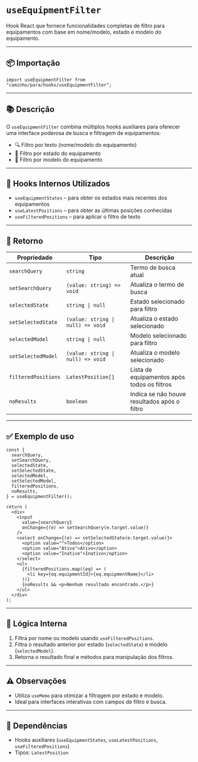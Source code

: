 # `useEquipmentFilter`

Hook React que fornece funcionalidades completas de filtro para equipamentos com base em nome/modelo, estado e modelo do equipamento.

---

## 📦 Importação

```tsx
import useEquipmentFilter from "caminho/para/hooks/useEquipmentFilter";
```

---

## 📚 Descrição

O `useEquipmentFilter` combina múltiplos hooks auxiliares para oferecer uma interface poderosa de busca e filtragem de equipamentos:

- 🔍 Filtro por texto (nome/modelo do equipamento)
- 🎯 Filtro por estado do equipamento
- 🧩 Filtro por modelo do equipamento

---

## 🔗 Hooks Internos Utilizados

- `useEquipmentStates` – para obter os estados mais recentes dos equipamentos
- `useLatestPositions` – para obter as últimas posições conhecidas
- `useFilteredPositions` – para aplicar o filtro de texto

---

## 🧾 Retorno

| Propriedade         | Tipo                              | Descrição                                    |
| ------------------- | --------------------------------- | -------------------------------------------- |
| `searchQuery`       | `string`                          | Termo de busca atual                         |
| `setSearchQuery`    | `(value: string) => void`         | Atualiza o termo de busca                    |
| `selectedState`     | `string \| null`                  | Estado selecionado para filtro               |
| `setSelectedState`  | `(value: string \| null) => void` | Atualiza o estado selecionado                |
| `selectedModel`     | `string \| null`                  | Modelo selecionado para filtro               |
| `setSelectedModel`  | `(value: string \| null) => void` | Atualiza o modelo selecionado                |
| `filteredPositions` | `LatestPosition[]`                | Lista de equipamentos após todos os filtros  |
| `noResults`         | `boolean`                         | Indica se não houve resultados após o filtro |

---

## ✅ Exemplo de uso

```tsx
const {
  searchQuery,
  setSearchQuery,
  selectedState,
  setSelectedState,
  selectedModel,
  setSelectedModel,
  filteredPositions,
  noResults,
} = useEquipmentFilter();

return (
  <div>
    <input
      value={searchQuery}
      onChange={(e) => setSearchQuery(e.target.value)}
    />
    <select onChange={(e) => setSelectedState(e.target.value)}>
      <option value="">Todos</option>
      <option value="Ativo">Ativo</option>
      <option value="Inativo">Inativo</option>
    </select>
    <ul>
      {filteredPositions.map((eq) => (
        <li key={eq.equipmentId}>{eq.equipmentName}</li>
      ))}
      {noResults && <p>Nenhum resultado encontrado.</p>}
    </ul>
  </div>
);
```

---

## 🧠 Lógica Interna

1. Filtra por nome ou modelo usando `useFilteredPositions`.
2. Filtra o resultado anterior por estado (`selectedState`) e modelo (`selectedModel`).
3. Retorna o resultado final e métodos para manipulação dos filtros.

---

## ⚠️ Observações

- Utiliza `useMemo` para otimizar a filtragem por estado e modelo.
- Ideal para interfaces interativas com campos de filtro e busca.

---

## 📁 Dependências

- Hooks auxiliares (`useEquipmentStates`, `useLatestPositions`, `useFilteredPositions`)
- Tipos: `LatestPosition`
